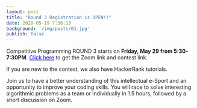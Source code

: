 ```yaml
---
layout: post
title: "Round 3 Registration is OPEN!!"
date: 2020-05-19 7:36:13
background: '/img/posts/01.jpg'
publish: false
---
```


Competitive Programming ROUND 3 starts on **Friday, May 29 from 5:30-7:30PM**. [<span style="color: blue">Click here</span>](http://bit.ly/UWBcomp) to get the Zoom link and contest link.

If you are new to the contest, we also have HackerRank tutorials.

Join us to have a better understanding of this intellectual e-Sport and an opportunity to improve your coding skills.
You will race to solve interesting algorithmic problems as a team or individually in 1.5 hours, followed by a short discussion on Zoom.
